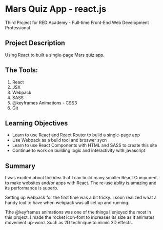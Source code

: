 # Mars Quiz App - react.js

Third Project for RED Academy - Full-time Front-End Web Development Professional

## Project Description

Using React to built a single-page Mars quiz app.

## The Tools:

1. React
2. JSX 
3. Webpack
4. SASS
5. @keyframes Animations - CSS3 
6. Git

## Learning Objectives

* Learn to use React and React Router to build a single-page app
* Use Webpack as a build tool and broswer sycn
* Learn to use React Components with HTML and SASS to create this site
* Continue to work on building logic and interactivity with javascript

## Summary

I was excited about the idea that I can build many smaller React Component to make websites and/or apps with React. The re-use ablity is amazing and its performance is superb.

Setting up webpack for the first time was a bit tricky. I soon realized what a handy tool to have when webpack was all set up and running. 

Tthe @keyframes animations was one of the things I enjoyed the most in this project. I made the rocket icon-font to increases its size as it animates movement up-word. Such as 2D technique to mimic 3D effects. 
